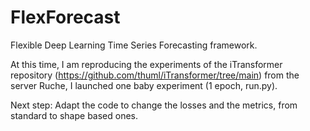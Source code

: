 # FlexForecast

Flexible Deep Learning Time Series Forecasting framework.

At this time, I am reproducing the experiments of the iTransformer repository (https://github.com/thuml/iTransformer/tree/main) from the server Ruche, I launched one baby experiment (1 epoch, run.py). 

Next step: Adapt the code to change the losses and the metrics, from standard to shape based ones.
